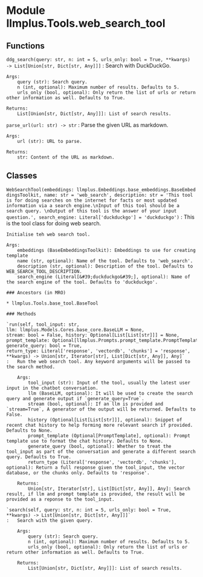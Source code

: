 Module llmplus.Tools.web_search_tool
====================================

Functions
---------

    
`ddg_search(query: str, n: int = 5, urls_only: bool = True, **kwargs) ‑> List[Union[str, Dict[str, Any]]]`
:   Search with DuckDuckGo.
    
    Args:
        query (str): Search query.
        n (int, optional): Maximum number of results. Defaults to 5.
        urls_only (bool, optional): Only return the list of urls or return other information as well. Defaults to True.
    
    Returns:
        List[Union[str, Dict[str, Any]]]: List of search results.

    
`parse_url(url: str) ‑> str`
:   Parse the given URL as markdown.
    
    Args:
        url (str): URL to parse.
    
    Returns:
        str: Content of the URL as markdown.

Classes
-------

`WebSearchTool(embeddings: llmplus.Embeddings.base_embeddings.BaseEmbeddingsToolkit, name: str = 'web_search', description: str = 'This tool is for doing searches on the internet for facts or most updated information via a search engine.\nInput of this tool should be a search query. \nOutput of this tool is the answer of your input question.', search_engine: Literal['duckduckgo'] = 'duckduckgo')`
:   This is the tool class for doing web search.
        
    
    Initialise teh web search tool.
    
    Args:
        embeddings (BaseEmbeddingsToolkit): Embeddings to use for creating template
        name (str, optional): Name of the tool. Defaults to 'web_search'.
        description (str, optional): Description of the tool. Defaults to WEB_SEARCH_TOOL_DESCRIPTION.
        search_engine (Literal[&#39;duckduckgo&#39;], optional): Name of the search engine of the tool. Defaults to 'duckduckgo'.

    ### Ancestors (in MRO)

    * llmplus.Tools.base_tool.BaseTool

    ### Methods

    `run(self, tool_input: str, llm: llmplus.Models.Cores.base_core.BaseLLM = None, stream: bool = False, history: Optional[List[List[str]]] = None, prompt_template: Optional[llmplus.Prompts.prompt_template.PromptTemplate] = None, generate_query: bool = True, return_type: Literal['response', 'vectordb', 'chunks'] = 'response', **kwargs) ‑> Union[str, Iterator[str], List[Dict[str, Any]], Any]`
    :   Run the web search tool. Any keyword arguments will be passed to the search method.
        
        Args:
            tool_input (str): Input of the tool, usually the latest user input in the chatbot conversation.
            llm (BaseLLM, optional): It will be used to create the search query and generate output if `generate_query=True`. 
            stream (bool, optional): If an llm is provided and `stream=True`, A generator of the output will be returned. Defaults to False.
            history (Optional[List[List[str]]], optional): Snippet of recent chat history to help forming more relevant search if provided. Defaults to None.
            prompt_template (Optional[PromptTemplate], optional): Prompt template use to format the chat history. Defaults to None.
            generate_query (bool, optional): Whether to treat the tool_input as part of the conversation and generate a different search query. Defaults to True.
            return_type (Literal['response', 'vectordb', 'chunks'], optional): Return a full response given the tool_input, the vector database, or the chunks only. Defaults to 'response'.
        
        Returns:
            Union[str, Iterator[str], List[Dict[str, Any]], Any]: Search result, if llm and prompt template is provided, the result will be provided as a reponse to the tool_input.

    `search(self, query: str, n: int = 5, urls_only: bool = True, **kwargs) ‑> List[Union[str, Dict[str, Any]]]`
    :   Search with the given query.
        
        Args:
            query (str): Search query.
            n (int, optional): Maximum number of results. Defaults to 5.
            urls_only (bool, optional): Only return the list of urls or return other information as well. Defaults to True.
        
        Returns:
            List[Union[str, Dict[str, Any]]]: List of search results.